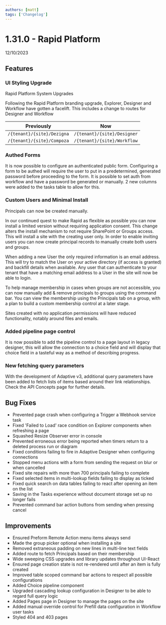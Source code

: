```yaml
---
authors: [matt]
tags: ['Changelog']
---
```

# 1.31.0 - Rapid Platform
12/10/2023

## Features

### UI Styling Upgrade

Rapid Platform System Upgrades

Following the Rapid Platform branding upgrade, Explorer, Designer and Workflow have gotten a facelift. This includes a change to routes for Designer and Workflow

| Previously | Now |
| --- | --- |
| `/{tenant}/{site}/Dezigna` | `/{tenant}/{site}/Designer` |
| `/{tenant}/{site}/Compoza` | `/{tenant}/{site}/Workflow` |


### Authed Forms

It is now possible to configure an authenticated public form. Configuring a form to be authed will require the user to put in a predetermined, generated password before proceeding to the form. It is possible to set auth from workflow and have a password be generated or manually. 2 new columns were added to the tasks table to allow for this. 

### Custom Users and Minimal Install

Principals can now be created manually. 

In our continued quest to make Rapid as flexible as possible you can now install a limited version without requiring application consent. This change alters the install mechanism to not require SharePoint or Groups access. This will install a site with the creating user only. In order to enable inviting users you can now create principal records to manually create both users and groups.

When adding a new User the only required information is an email address. This will try to match the User on your active directory (if access is granted) and backfill details when available. Any user that can authenticate to your tenant that have a matching email address to a User in the site will now be able to login.

To help manage membership in cases when groups are not accessible, you can now manually add & remove principals to groups using the command bar. You can view the membership using the Principals tab on a group, with a plan to build a custom membership control at a later stage.

Sites created with no application permissions will have reduced functionality, notably around files and emails.

### Added pipeline page control

It is now possible to add the pipeline control to a page layout in legacy designer, this will allow the connection to a choice field and will display that choice field in a tasteful way as a method of describing progress.

### New fetching query parameters

With the development of Adaptive v3, additional query parameters have been added to fetch lists of items based around their link relationships. Check the API Concepts page for further details.

## Bug Fixes

- Prevented page crash when configuring a Trigger a Webhook service task
- Fixed 'Failed to Load' race condition on Explorer components when refreshing a page
- Squashed Resize Observer error in console
- Prevented erroneous error being reported when timers return to a deleted process run or diagram
- Fixed conditions failing to fire in Adaptive Designer when configuring connections
- Stopped menu actions with a form from sending the request on blur or when cancelled
- Fixed site repairs with more than 700 principals failing to complete
- Fixed selected items in multi-lookup fields failing to display as ticked
- Fixed quick search on data tables failing to react after opening an item on the list
- Saving in the Tasks experience without document storage set up no longer fails
- Prevented command bar action buttons from sending when pressing cancel

## Improvements

- Ensured Preform Remote Action menu items always send
- Made the group picker optional when installing a site
- Removed extraneous padding on new lines in multi-line text fields
- Added route to fetch Principals based on their membership
- Wide sweeping CSS upgrades and library updates throughout UI-React
- Ensured page creation state is not re-rendered until after an item is fully created
- Improved table scoped command bar actions to respect all possible configurations
- Added Choice pipeline component
- Upgraded cascading lookup configuration in Designer to be able to regard full query logic
- Added Pages page in Designer to manage the pages on the site
- Added manual override control for Prefill data configuration in Workflow user tasks
- Styled 404 and 403 pages